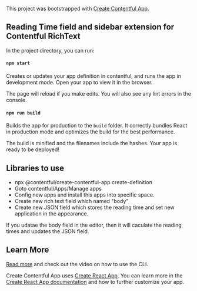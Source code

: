 This project was bootstrapped with [Create Contentful App](https://github.com/contentful/create-contentful-app).

## Reading Time field and sidebar extension for Contentful RichText

In the project directory, you can run:

#### `npm start`

Creates or updates your app definition in contentful, and runs the app in development mode.
Open your app to view it in the browser.

The page will reload if you make edits.
You will also see any lint errors in the console.

#### `npm run build`

Builds the app for production to the `build` folder.
It correctly bundles React in production mode and optimizes the build for the best performance.

The build is minified and the filenames include the hashes.
Your app is ready to be deployed!

## Libraries to use

- npx @contentful/create-contentful-app create-definition
- Goto contentful/Apps/Manage apps
- Config new apps and install this apps into specific space.
- Create new rich text field which named "body"
- Create new JSON field which stores the reading time and set new application in the appearance.

 If you udatae the body field in the editor, then it will caculate the reading times and updates the JSON field.

## Learn More

[Read more](https://www.contentful.com/developers/docs/extensibility/app-framework/create-contentful-app/) and check out the video on how to use the CLI.

Create Contentful App uses [Create React App](https://create-react-app.dev/). You can learn more in the [Create React App documentation](https://facebook.github.io/create-react-app/docs/getting-started) and how to further customize your app.
